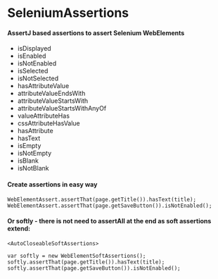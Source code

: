 # SeleniumAssertions
#### AssertJ based assertions to assert Selenium WebElements

- isDisplayed
- isEnabled
- isNotEnabled
- isSelected
- isNotSelected
- hasAttributeValue
- attributeValueEndsWith
- attributeValueStartsWith
- attributeValueStartsWithAnyOf
- valueAttributeHas
- cssAttributeHasValue
- hasAttribute
- hasText
- isEmpty
- isNotEmpty
- isBlank
- isNotBlank


#### Create assertions in easy way
```
WebElementAssert.assertThat(page.getTitle()).hasText(title);
WebElementAssert.assertThat(page.getSaveButton()).isNotEnabled();
```

#### Or softly - there is not need to assertAll at the end as soft assertions extend: 
`<AutoCloseableSoftAssertions>`
```
var softly = new WebElementSoftAssertions();
softly.assertThat(page.getTitle()).hasText(title);
softly.assertThat(page.getSaveButton()).isNotEnabled();
```

